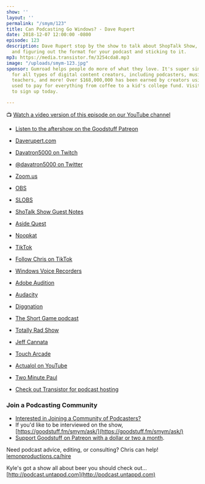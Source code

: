 ```yaml
---
show: ''
layout: ''
permalink: "/smym/123"
title: Can Podcasting Go Windows? - Dave Rupert
date: 2018-12-07 12:00:00 -0800
episode: 123
description: Dave Rupert stop by the show to talk about ShopTalk Show, Aside Quest,
  and figuring out the format for your podcast and sticking to it.
mp3: https://media.transistor.fm/3254cda8.mp3
image: "/uploads/smym-123.jpg"
sponsor: Gumroad helps people do more of what they love. It's super simple e-commerce
  for all types of digital content creators, including podcasters, musicians, writers,
  teachers, and more! Over $168,000,000 has been earned by creators using the platform,
  used to pay for everything from coffee to a kid's college fund. Visit [Gumroad.com/ShowMeYourMic](https://www.gumroad.com/showmeyourmic)
  to sign up today.

---
```

📺 [Watch a video version of this episode on our YouTube channel](https://www.youtube.com/watch?v=D6hwqOfZ-k0)
* [Listen to the aftershow on the Goodstuff Patreon](https://www.patreon.com/posts/smym-123-extra-23193444)

* [Daverupert.com](https://daverupert.com/)
* [Davatron5000 on Twitch](https://www.twitch.tv/davatron5000)
* [@davatron5000 on Twitter](https://twitter.com/davatron5000)
* [Zoom.us](https://zoom.us/)
* [OBS](https://obsproject.com/)
* [SLOBS](https://streamlabs.com/)
* [ShoTalk Show Guest Notes](https://shoptalkshow.com/guest-notes/)
* [Aside Quest](https://asidequest.simplecast.fm/)
* [Noopkat](https://www.twitch.tv/noopkat)
* [TikTok](https://www.tiktok.com/)
* [Follow Chris on TikTok](http://vm.tiktok.com/J57aaL/)
* [Windows Voice Recorders](https://www.microsoft.com/en-ca/p/windows-voice-recorder/9wzdncrfhwkn?activetab=pivot:overviewtab)
* [Adobe Audition](https://www.adobe.com/products/audition.html)
* [Audacity](https://www.audacityteam.org/)
* [Diggnation](https://en.wikipedia.org/wiki/Diggnation)
* [The Short Game podcast](https://www.theshortgame.net/)
* [Totally Rad Show](https://www.youtube.com/user/totallyradshow)
* [Jeff Cannata](https://twitter.com/jeffcannata)
* [Touch Arcade](https://toucharcade.com/)
* [Actualol on YouTube](https://www.youtube.com/actualol)
* [Two Minute Paul](https://twominutepaul.simplecast.fm/)
* [Check out Transistor for podcast hosting](https://transistor.fm/?via=chris)

### Join a Podcasting Community

* [Interested in Joining a Community of Podcasters?](https://mailchi.mp/ad73a5bdfab5/podcasting)
* If you'd like to be interviewed on the show, [https://goodstuff.fm/smym/ask/](https://goodstuff.fm/smym/ask/)
* [Support Goodstuff on Patreon with a dollar or two a month](https://www.patreon.com/goodstuff).

Need podcast advice, editing, or consulting? Chris can help! [lemonproductions.ca/hire](https://lemonproductions.ca/hire)

Kyle's got a show all about beer you should check out... [http://podcast.untappd.com](http://podcast.untappd.com)